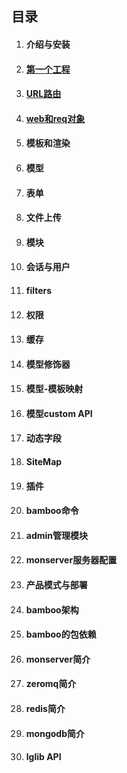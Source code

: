 ## 目录

1. #### 介绍与安装

1. #### [第一个工程](第一个工程.md)

1. #### [URL路由](URL路由.md)

1. #### [web和req对象](web和req对象.md)

1. #### 模板和渲染

1. #### 模型

1. #### 表单

1. #### 文件上传

1. #### 模块

1. #### 会话与用户

1. #### filters

1. #### 权限

1. #### 缓存

1. #### 模型修饰器

1. #### 模型-模板映射

1. #### 模型custom API

1. #### 动态字段

1. #### SiteMap

1. #### 插件

1. #### bamboo命令

1. #### admin管理模块

1. #### monserver服务器配置

1. #### 产品模式与部署

1. #### bamboo架构

1. #### bamboo的包依赖

1. #### monserver简介

1. #### zeromq简介

1. #### redis简介

1. #### mongodb简介

1. #### lglib API


